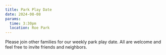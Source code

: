```yaml
---
title: Park Play Date
date: 2024-08-08
params:
  time: 3:30pm
  location: Roe Park
---
```


Please join other families for our weekly park play date. All are welcome and feel free to invite friends and neighbors.

<!--more-->
